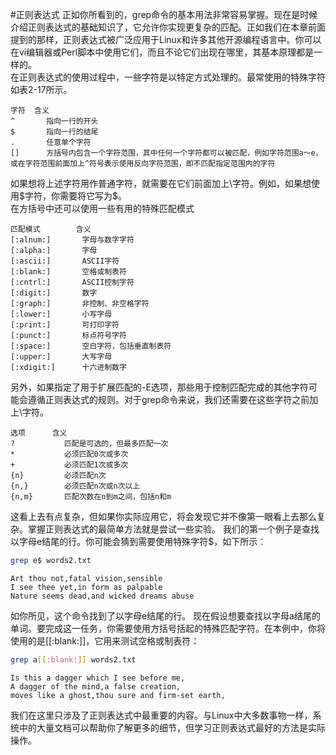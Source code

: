 #正则表达式
正如你所看到的，grep命令的基本用法非常容易掌握。现在是时候介绍正则表达式的基础知识了，它允许你实现更复杂的匹配。正如我们在本章前面提到的那样，正则表达式被广泛应用于Linux和许多其他开源编程语言中。你可以在vi编辑器或Perl脚本中使用它们，而且不论它们出现在哪里，其基本原理都是一样的。 				
在正则表达式的使用过程中，一些字符是以特定方式处理的。最常使用的特殊字符如表2-17所示。

```text
字符 	含义
^ 		指向一行的开头
$ 		指向一行的结尾
. 		任意单个字符
[] 		方括号内包含一个字符范围，其中任何一个字符都可以被匹配，例如字符范围a～e，或在字符范围前面加上^符号表示使用反向字符范围，即不匹配指定范围内的字符
```
如果想将上述字符用作普通字符，就需要在它们前面加上\字符。例如，如果想使用$字符，你需要将它写为\$。 				
在方括号中还可以使用一些有用的特殊匹配模式

```text
匹配模式 		含义
[:alnum:] 		字母与数字字符
[:alpha:] 		字母
[:ascii:] 		ASCII字符
[:blank:] 		空格或制表符
[:cntrl:] 		ASCII控制字符
[:digit:] 		数字
[:graph:] 		非控制、非空格字符
[:lower:] 		小写字母
[:print:] 		可打印字符
[:punct:] 		标点符号字符
[:space:] 		空白字符，包括垂直制表符
[:upper:] 		大写字母
[:xdigit:] 		十六进制数字
```
另外，如果指定了用于扩展匹配的-E选项，那些用于控制匹配完成的其他字符可能会遵循正则表达式的规则。对于grep命令来说，我们还需要在这些字符之前加上\字符。

```text
选项 		含义
? 			匹配是可选的，但最多匹配一次
* 			必须匹配0次或多次
+ 			必须匹配1次或多次
{n} 		必须匹配n次
{n,} 		必须匹配n次或n次以上
{n,m} 		匹配次数在n到m之间，包括n和m
```
这看上去有点复杂，但如果你实际应用它，将会发现它并不像第一眼看上去那么复杂。掌握正则表达式的最简单方法就是尝试一些实验。
我们的第一个例子是查找以字母e结尾的行。你可能会猜到需要使用特殊字符$，如下所示：

```bash
grep e$ words2.txt 
```
```text
Art thou not,fatal vision,sensible
I see thee yet,in form as palpable
Nature seems dead,and wicked dreams abuse
```
如你所见，这个命令找到了以字母e结尾的行。
现在假设想要查找以字母a结尾的单词。要完成这一任务，你需要使用方括号括起的特殊匹配字符。在本例中，你将使用的是[[:blank:]]，它用来测试空格或制表符：

```bash
grep a[[:blank:]] words2.txt
```
```text
Is this a dagger which I see before me,
A dagger of the mind,a false creation,
moves like a ghost,thou sure and firm-set earth,
```
我们在这里只涉及了正则表达式中最重要的内容。与Linux中大多数事物一样，系统中的大量文档可以帮助你了解更多的细节，但学习正则表达式最好的方法是实际操作。


